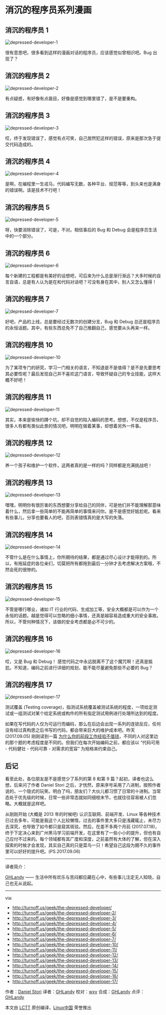 # 消沉的程序员系列漫画


## 消沉的程序员 1

![depressed-developer-1](./depressed-developer.png)

很有意思吧，很多看到这样的漫画对话的程序员，应该感觉似曾相识吧。Bug 出现了？

## 消沉的程序员 2

![depressed-developer-2](./depressed-developer-2.png)

有点疑惑，有好像有点眉目，好像是感觉到哪里错了，是不是要重构。

## 消沉的程序员 3

![depressed-developer-3](./depressed-developer-3.png)

哎，终于发现错误了，感觉有点可笑，自己居然犯这样的错误，原来是那次急于提交代码造成的。

## 消沉的程序员 4

![depressed-developer-4](./depressed-developer-4.png)

是啊，在编程里一生戎马，代码编写无数，各种平台、规范等等，到头来也是满身的错误啊。该是技术不行吧！

## 消沉的程序员 5

![depressed-developer-5](./depressed-developer-5.png)

呀，快要消除错误了，可是，不对。相信事后的 Bug 和 Debug 会是程序员生活中的一个部分。

## 消沉的程序员 6

![depressed-developer-6](./depressed-developer-6.png)

每个新建的工程都是有美好的设想吧，可后来为什么总是渐行渐远？大多时候的自言自语，总是有人认为是在和代码对话吧？可没有身在其中，别人又怎么懂得！

## 消沉的程序员 7

![depressed-developer-7](./depressed-developer-7.png)

好吧，产品的上线，总是要经过无数次的创建分支，Bug 和 Debug 总还是程序员的永恒话题。其中，有些东西总免不了自己推翻自己，感觉要从头再来一样。

## 消沉的程序员 10

![depressed-developer-10](./depressed-developer-10.png)

为了某项专门的研究，学习一门相关的语言，不知道是不是值得？是不是先要思考其必要性呢？最后发现自己并不喜欢这门语言，导致怀疑自己的专业技能，这样大概不好吧！

## 消沉的程序员 11

![depressed-developer-11](./depressed-developer-11.png)

其实，本来是愉快的蹲个坑，却不自觉的陷入编码的思考。想想，不仅是程序员，很多人有都有类似此景的情况吧，明明在做着某事，却想着另外一件事。

## 消沉的程序员 12

![depressed-developer-12](./depressed-developer-12.png)

养一个孩子和维护一个软件，这两者真的是一样的吗？同样都是充满挑战吧！

## 消沉的程序员 13

![depressed-developer-13](./depressed-developer-13.png)

嘿嘿，明明你有很厉害的东西想要分享给自己的同伴，可是他们并不能理解那意味着什么，然后拿一些简单的不能再简单的事情来问你。是不是感觉好尴尬呢。看来有些事儿，分享也要看人的吧，否则表错情真的是大写的失落。

## 消沉的程序员 14

![depressed-developer-14](./depressed-developer-14.png)

不管什么是在什么事情上，你所期待的结果，都是通过尽心设计才能得到的。所以，有拖延症的各位亲们，切莫把所有都拖到最后一分钟才去考虑解决方案哦，不然会死的很惨的。

## 消沉的程序员 15

![depressed-developer-15](./depressed-developer-15.png)

不管是哪行哪业，诸如 IT 行业的代码、生成加工等，安全大概都是可以作为一个永恒的话题。越是觉得可以忽略的细小事情，还真是越容易造成重大的安全事故。所以，不管何种情况下，该做的安全考虑都是必不可少的。

## 消沉的程序员 16

![depressed-developer-16](./depressed-developer-16.png)

哎，又是 Bug 和 Debug！ 感觉代码之中永远脱离不了这个魔咒啊！还真是尴尬。不知道，编码之前进行详细的规划，能不能尽量避免那些不必要的 Bug？

## 消沉的程序员 17

![depressed-developer-17](./depressed-developer-17.png)

测试覆盖 (Testing coverage)，指测试系统覆盖被测试系统的程度，一项给定测试或一组测试对某个给定系统或构件的所有指定测试用例进行处理所达到的程度。

如果在写代码的人仅为可运行而编码，那么在后边会出现一系列的连锁反应，任何没有经过真构思之后书写的代码，都会带来巨大的维护成本吧。昨天 (2017.09.05) 刚刚读到一篇 [为什么你的前段工作经验不值钱](https://zhuanlan.zhihu.com/p/25595871)，不同的人对这里边的那个题的考虑程度是不同的。但我们在每次开始编码之前，都应该以 “代码可用 - 代码健壮 - 代码可靠 - 对需求的宽容” 为规格来约束自己。


## 后记

看至此处，各位朋友是不是感觉少了系列的第 8 和第 9 篇？起初，译者也这么想，后来问了作者 Daniel Stori 之后，才恍然，原来序号采用了八进制，按照作者说的，一个隐式的玩笑。明白了吗，朋友们？大伙儿都习惯了日常的十进制。当常态处于优先级的时候，日常一些非常态就如同细枝末节，也就往往容易被人们忽略。大概就是这样吧。

从刚刚开始 (大概是 2013 年的时候吧) 认识互联网、前端开发、Linux 等各种技术已过去多年，可能是我这个人比较懒惰，过去的事件里大多只是浅藏辄止，未尽力去深究，也导致了如今都只是窥其斑驳。然后，在差不多两个月前 (2017.07.18)，终于下定决心来到广州黑马学习前端开发，在这里有了一些小小的提升，但也有自己应付不过来的。每个领域都有其广度和深度，之前虽然有大体的了解，但在深入探索的时候才会发现，其实自己真的只是菜鸟一只！希望自己这段为期不久的事件里可以好好的提升吧。(PS.2017.09.06)


-------------------------------

译者简介：

[GHLandy](http://GHLandy.com) —— 生活中所有欢乐与苦闷都应藏在心中，有些事儿注定无人知晓，自己也无从说起。

-------------------------------

via:

- http://turnoff.us/geek/the-depressed-developer/
- http://turnoff.us/geek/the-depressed-developer-2/
- http://turnoff.us/geek/the-depressed-developer-3/
- http://turnoff.us/geek/the-depressed-developer-4/
- http://turnoff.us/geek/the-depressed-developer-5/
- http://turnoff.us/geek/the-depressed-developer-6/
- http://turnoff.us/geek/the-depressed-developer-7/
- http://turnoff.us/geek/the-depressed-developer-10/
- http://turnoff.us/geek/the-depressed-developer-11/
- http://turnoff.us/geek/the-depressed-developer-12/
- http://turnoff.us/geek/the-depressed-developer-13/
- http://turnoff.us/geek/the-depressed-developer-14/
- http://turnoff.us/geek/the-depressed-developer-15/
- http://turnoff.us/geek/the-depressed-developer-16/
- http://turnoff.us/geek/the-depressed-developer-17/

作者：[Daniel Stori][a]
译者：[GHLandy](https://github.com/GHLandy)
校对：[wxy](https://github.com/wxy)
合成：[GHLandy](https://github.com/GHLandy)
点评：[GHLandy](https://github.com/GHLandy)

本文由 [LCTT](https://github.com/LCTT/TranslateProject) 原创编译，[Linux中国](https://linux.cn/) 荣誉推出

[a]:http://turnoff.us/about/
